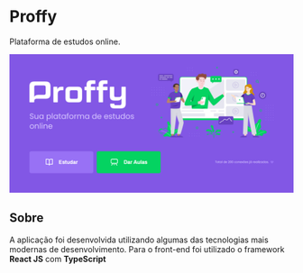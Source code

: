 # Proffy
Plataforma de estudos online.

<img src="./proffy-1.png" alt="Image project" />

## Sobre
A aplicação foi desenvolvida utilizando algumas das tecnologias mais modernas de desenvolvimento.
Para o front-end foi utilizado o framework **React JS** com **TypeScript** 
